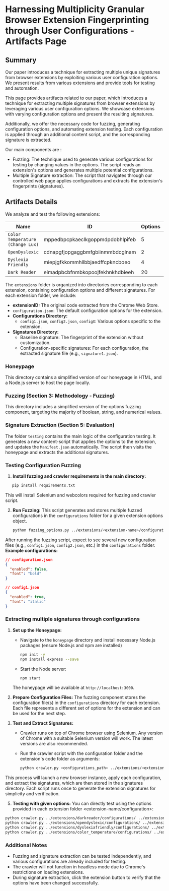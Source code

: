 # Harnessing Multiplicity Granular Browser Extension Fingerprinting through User Configurations - Artifacts Page

## Summary
Our paper introduces a technique for extracting multiple unique signatures from browser extensions by exploiting various user configuration options. We present results from various extensions and provide tools for testing and automation.

This page provides artifacts related to our paper, which introduces a technique for extracting multiple signatures from browser extensions by leveraging various user configuration options. We showcase extensions with varying configuration options and present the resulting signatures.

Additionally, we offer the necessary code for fuzzing, generating configuration options, and automating extension testing. Each configuration is applied through an additional  content script, and the corresponding signature is extracted.

Our main components are :
- Fuzzing: The technique used to generate various configurations for testing by  changing values in the options. The script reads an extension's options and generates multiple potential configurations.
- Multiple Signature extraction: The script that navigates through our controlled web page applies configurations and extracts the extension's fingerprints (signatures).

## Artifacts Details

We analyze and test the  following extensions:

| Name                               | ID                                | Options | Users |
|------------------------------------|-----------------------------------|---------|-------|
| `Color Temperature (Change Lux)`   | mppedbpcpkaeclkgoppmdpdobhlpifeb  | 5       | 5K    |
| `OpenDyslexic`                     | cdnapgfjopgaggbmfgbiinmmbdcglnam  | 2       | 700K  |
| `Dyslexia Friendly`                | miepjgfkkommhllbbjaedffcpkncboeo  | 4       | 10K   |
| `Dark Reader`                      | eimadpbcbfnmbkopoojfekhnkhdbieeh  | 20      | 5M    |


The `extensions` folder  is organized into directories corresponding to each extension, containing configuration options and different signatures.
For each extension folder, we include:
- **extensionID:** The original code extracted from the Chrome Web Store.
- `configuration.json`: The default configuration options for the extension.
- **Configurations Directory:**
  - `config1.json`, `config2.json`, `configX`: Various options specific to the extension.
- **Signatures Directory:**
  - Baseline signature: The fingerprint of the extension without customization.
  - Configuration-specific signatures: For each configuration,  the extracted signature file (e.g., `signature1.json`).

### Honeypage

This directory contains a simplified version of our honeypage in HTML, and  a Node.js server to host the page locally.

### Fuzzing (Section 3: Methodology - Fuzzing)

This directory includes a simplified version of the options fuzzing component, targeting the majority of boolean, string, and numerical values.

### Signature Extraction (Section 5: Evaluation)

The folder `testing` contains the main logic of the configuration testing. It generates a new content-script that applies the options to the extension, and updates the `Manifest.json` automatically. The script then visits the honeypage and extracts the additional signatures.



### Testing  Configuration Fuzzing

1. **Install fuzzing and crawler requirements in the main directory:**
  ```sh
     pip install requirements.txt
  ```
  This will install Selenium and webcolors required for fuzzing and crawler script.



2. **Run  Fuzzing:**
   This script generates and stores multiple fuzzed configurations in the `configurations` folder for a given extension options object. 

      ```sh
      python fuzzing_options.py ../extensions/<extension-name>/configuration.json
      ```
  After running the fuzzing script, expect to see several new configuration files (e.g., `config1.json`, `config2.json`, etc.) in the `configurations` folder.
  **Example configurations:**

```json
// configuration.json
{
  "enabled": false,
  "font": "bold"
}
```
```json
// config1.json
{
  "enabled": true,
  "font": "italic"
}
```

### Extracting multiple signatures through configurations

1. **Set up the Honeypage:**

    - Navigate to the `honeypage` directory and install necessary Node.js packages (ensure Node.js and npm are installed)
      ```sh
      npm init -y
      npm install express --save  
      ```

    - Start the Node server:
      ```sh
      npm start
      ```

    The honeypage will be available at `http://localhost:3000`.

  
3. **Prepare Configuration Files:**
    The fuzzing component stores the configuration file(s) in the `configurations` directory for each extension. Each file represents a different set of options for the extension and can be used for the next step.


3. **Test and Extract Signatures:**

    - Crawler runs on top of Chrome browser using Selenium. Any version of Chrome with a suitable Selenium version will work. The latest versions are also recommended.

    - Run the crawler script with the configuration folder and the extension's code folder as arguments:
      ```sh
      python crawler.py <configurations_path> ../extensions/<extension-name>/<extensionID>
      ```

This process will launch a new browser instance, apply each configuration, and extract the signatures, which are then stored in the signatures directory. 
Each script runs once to generate the extension signatures for simplicity and verification.


5. **Testing with given options:**
You can directly test using the options provided in each extension folder <extension-name/configuration>:
 ```sh
python crawler.py ../extensions/darkreader/configurations/ ../extensions/darkreader/eimadpbcbfnmbkopoojfekhnkhdbieeh/
python crawler.py ../extensions/opendyslexic/configurations/ ../extensions/opendyslexic/cdnapgfjopgaggbmfgbiinmmbdcglnam/
python crawler.py ../extensions/dyslexiafriendly/configurations/ ../extensions/dyslexiafriendly/miepjgfkkommhllbbjaedffcpkncboeo/
python crawler.py ../extensions/color_temperature/configurations/ ../extensions/color_temperature/mppedbpcpkaeclkgoppmdpdobhlpifeb/
   ```

### Additional Notes
- Fuzzing and signature extraction can be tested independently, and various configurations are already included for testing.
- The crawler will not function in headless mode due to Chrome's restrictions on loading extensions.
- During signature extraction, click the extension button to verify that the options have been changed successfully.

